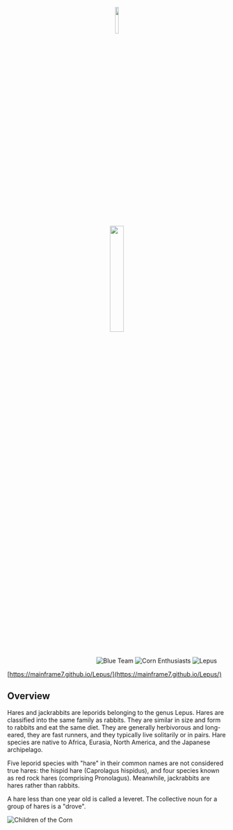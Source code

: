<p align="center"><img width=12.5% src="https://github.com/mainframe7/Lepus/raw/master/Lepus.png"></p>
<p align="center"><img width=25% src="https://github.com/mainframe7/Lepus/raw/master/logo.gif"></p>

&nbsp;&nbsp;&nbsp;&nbsp;&nbsp;&nbsp;&nbsp;&nbsp;&nbsp;&nbsp;&nbsp;&nbsp;&nbsp;&nbsp;&nbsp;&nbsp;&nbsp;&nbsp;&nbsp;&nbsp;&nbsp;&nbsp;&nbsp;&nbsp;&nbsp;&nbsp;&nbsp;&nbsp;&nbsp;&nbsp;&nbsp;&nbsp;&nbsp;&nbsp;&nbsp;&nbsp;&nbsp;&nbsp;&nbsp;&nbsp;&nbsp;&nbsp;&nbsp;&nbsp;&nbsp;&nbsp;&nbsp;&nbsp;&nbsp;&nbsp;&nbsp;
![Blue Team](https://img.shields.io/badge/Blue-Team-blue.svg?colorA=0000AA&colorB=555555) ![Corn Enthusiasts](https://img.shields.io/badge/Corn-Enthusiasts-yellow.svg?colorA=fee400&colorB=555555) ![Lepus](https://img.shields.io/badge/%F0%9F%90%87%20says:-Praise%20the%20Almighty%20Lepus!-yellow.svg?style=social)

[https://mainframe7.github.io/Lepus/](https://mainframe7.github.io/Lepus/)

## Overview

Hares and jackrabbits are leporids belonging to the genus Lepus. Hares are classified into the same family as rabbits. They are similar in size and form to rabbits and eat the same diet. They are generally herbivorous and long-eared, they are fast runners, and they typically live solitarily or in pairs. Hare species are native to Africa, Eurasia, North America, and the Japanese archipelago.

Five leporid species with "hare" in their common names are not considered true hares: the hispid hare (Caprolagus hispidus), and four species known as red rock hares (comprising Pronolagus). Meanwhile, jackrabbits are hares rather than rabbits.

A hare less than one year old is called a leveret. The collective noun for a group of hares is a "drove".

![Children of the Corn](http://i.imgur.com/UE2Me.jpg)
